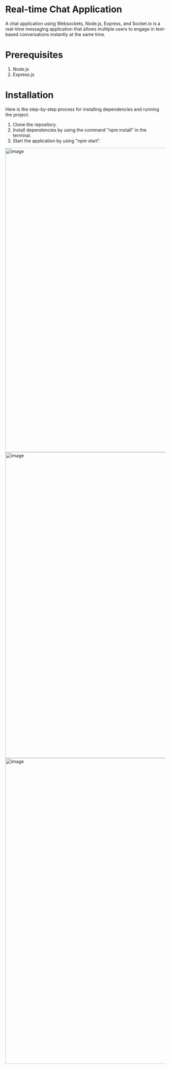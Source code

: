 # Real-time Chat Application

A chat application using Websockets, Node.js, Express, and Socket.io is a real-time messaging application that allows multiple users to engage in text-based conversations instantly at the same time. 

# Prerequisites

1. Node.js
2. Express.js

# Installation
Here is the step-by-step process for installing dependencies and running the project.
1. Clone the repository.
2. Install dependencies by using the command "npm install" in the terminal.
3. Start the application by using "npm start".


<img width="955" alt="image" src="https://github.com/anchal8219/ChatApplication_using_websockets/assets/91964348/4dffcddc-7f28-4968-ac06-471d25bdd581">
<img width="960" alt="image" src="https://github.com/anchal8219/ChatApplication_using_websockets/assets/91964348/8b5ac48d-8ed9-4322-ab48-29453e02ac85">
<img width="960" alt="image" src="https://github.com/anchal8219/ChatApplication_using_websockets/assets/91964348/d3a29b9c-6836-49a6-a6dc-6987cb4608f6">
